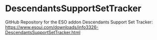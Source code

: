 # DescendantsSupportSetTracker
GitHub Repository for the ESO addon Descendants Support Set Tracker: 
https://www.esoui.com/downloads/info3326-DescendantsSupportSetTracker.html


